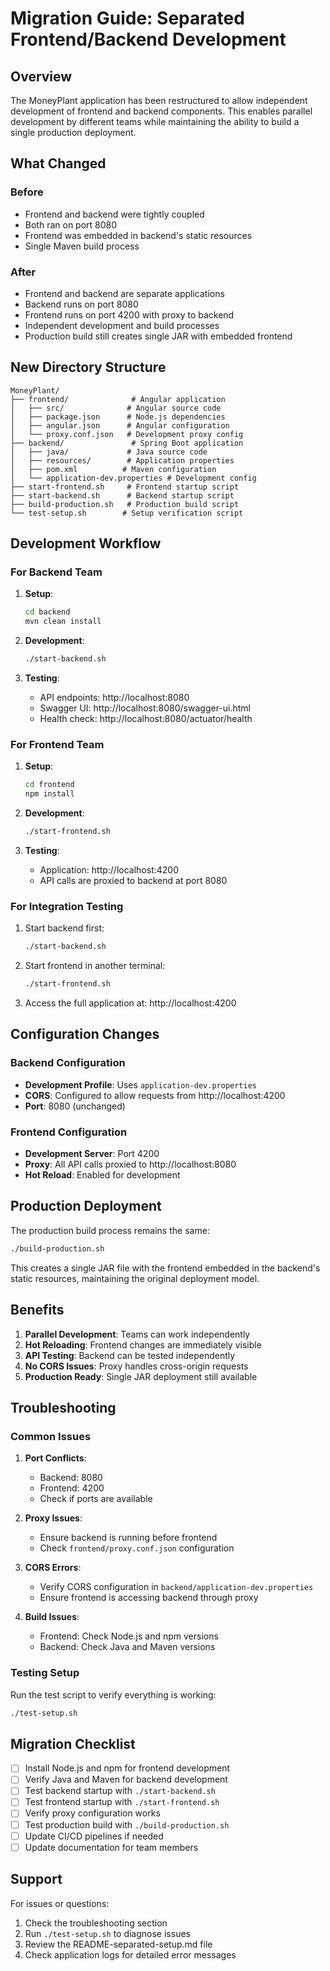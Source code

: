 # Migration Guide: Separated Frontend/Backend Development

## Overview

The MoneyPlant application has been restructured to allow independent development of frontend and backend components. This enables parallel development by different teams while maintaining the ability to build a single production deployment.

## What Changed

### Before
- Frontend and backend were tightly coupled
- Both ran on port 8080
- Frontend was embedded in backend's static resources
- Single Maven build process

### After
- Frontend and backend are separate applications
- Backend runs on port 8080
- Frontend runs on port 4200 with proxy to backend
- Independent development and build processes
- Production build still creates single JAR with embedded frontend

## New Directory Structure

```
MoneyPlant/
├── frontend/              # Angular application
│   ├── src/              # Angular source code
│   ├── package.json      # Node.js dependencies
│   ├── angular.json      # Angular configuration
│   └── proxy.conf.json   # Development proxy config
├── backend/               # Spring Boot application
│   ├── java/             # Java source code
│   ├── resources/        # Application properties
│   ├── pom.xml          # Maven configuration
│   └── application-dev.properties # Development config
├── start-frontend.sh     # Frontend startup script
├── start-backend.sh      # Backend startup script
├── build-production.sh   # Production build script
└── test-setup.sh        # Setup verification script
```

## Development Workflow

### For Backend Team

1. **Setup**:
   ```bash
   cd backend
   mvn clean install
   ```

2. **Development**:
   ```bash
   ./start-backend.sh
   ```

3. **Testing**:
   - API endpoints: http://localhost:8080
   - Swagger UI: http://localhost:8080/swagger-ui.html
   - Health check: http://localhost:8080/actuator/health

### For Frontend Team

1. **Setup**:
   ```bash
   cd frontend
   npm install
   ```

2. **Development**:
   ```bash
   ./start-frontend.sh
   ```

3. **Testing**:
   - Application: http://localhost:4200
   - API calls are proxied to backend at port 8080

### For Integration Testing

1. Start backend first:
   ```bash
   ./start-backend.sh
   ```

2. Start frontend in another terminal:
   ```bash
   ./start-frontend.sh
   ```

3. Access the full application at: http://localhost:4200

## Configuration Changes

### Backend Configuration

- **Development Profile**: Uses `application-dev.properties`
- **CORS**: Configured to allow requests from http://localhost:4200
- **Port**: 8080 (unchanged)

### Frontend Configuration

- **Development Server**: Port 4200
- **Proxy**: All API calls proxied to http://localhost:8080
- **Hot Reload**: Enabled for development

## Production Deployment

The production build process remains the same:

```bash
./build-production.sh
```

This creates a single JAR file with the frontend embedded in the backend's static resources, maintaining the original deployment model.

## Benefits

1. **Parallel Development**: Teams can work independently
2. **Hot Reloading**: Frontend changes are immediately visible
3. **API Testing**: Backend can be tested independently
4. **No CORS Issues**: Proxy handles cross-origin requests
5. **Production Ready**: Single JAR deployment still available

## Troubleshooting

### Common Issues

1. **Port Conflicts**:
   - Backend: 8080
   - Frontend: 4200
   - Check if ports are available

2. **Proxy Issues**:
   - Ensure backend is running before frontend
   - Check `frontend/proxy.conf.json` configuration

3. **CORS Errors**:
   - Verify CORS configuration in `backend/application-dev.properties`
   - Ensure frontend is accessing backend through proxy

4. **Build Issues**:
   - Frontend: Check Node.js and npm versions
   - Backend: Check Java and Maven versions

### Testing Setup

Run the test script to verify everything is working:

```bash
./test-setup.sh
```

## Migration Checklist

- [ ] Install Node.js and npm for frontend development
- [ ] Verify Java and Maven for backend development
- [ ] Test backend startup with `./start-backend.sh`
- [ ] Test frontend startup with `./start-frontend.sh`
- [ ] Verify proxy configuration works
- [ ] Test production build with `./build-production.sh`
- [ ] Update CI/CD pipelines if needed
- [ ] Update documentation for team members

## Support

For issues or questions:
1. Check the troubleshooting section
2. Run `./test-setup.sh` to diagnose issues
3. Review the README-separated-setup.md file
4. Check application logs for detailed error messages 